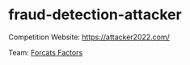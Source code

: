 # fraud-detection-attacker

Competition Website:
https://attacker2022.com/

Team:
[Forcats Factors](https://attacker2022.com/team-detail/9/)
